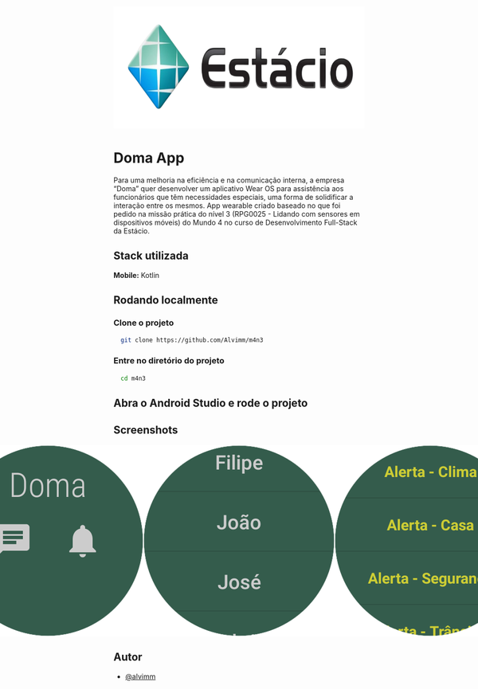 <img src="./app/src/main/res/assets/images/estacio.png" width="980" height="245"/>



# Doma App

Para uma melhoria na eficiência e na comunicação interna, a empresa “Doma” quer
desenvolver um aplicativo Wear OS para assistência aos funcionários que têm
necessidades especiais, uma forma de solidificar a interação entre os mesmos. App wearable criado baseado no que foi pedido na missão prática do nível 3 (RPG0025 - Lidando com sensores em dispositivos móveis) do Mundo 4 no curso de Desenvolvimento Full-Stack da Estácio.



## Stack utilizada

**Mobile:** Kotlin



## Rodando localmente

### Clone o projeto

```bash
  git clone https://github.com/Alvimm/m4n3
```


### Entre no diretório do projeto

```bash
  cd m4n3
```


## Abra o Android Studio e rode o projeto




## Screenshots

<div style="display: flex; justify-content: center;">
    <img src="./app/src/main/res/assets/images/home.png"/>
    <img src="./app/src/main/res/assets/images/messages.png"/>
    <img src="./app/src/main/res/assets/images/notifications.png"/>
</div>  



## Autor

- [@alvimm](https://www.github.com/Alvimm)